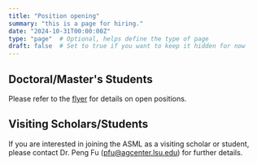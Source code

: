 ```yaml
---
title: "Position opening"
summary: "this is a page for hiring."
date: "2024-10-31T00:00:00Z"
type: "page"  # Optional, helps define the type of page
draft: false  # Set to true if you want to keep it hidden for now
---
```


## Doctoral/Master's Students

Please refer to the <a href="./flyer_graduate_LSU.pdf" target="_blank">flyer</a> for details on open positions.

## Visiting Scholars/Students

If you are interested in joining the ASML as a visiting scholar or student, please contact Dr. Peng Fu (pfu@agcenter.lsu.edu) for further details.

